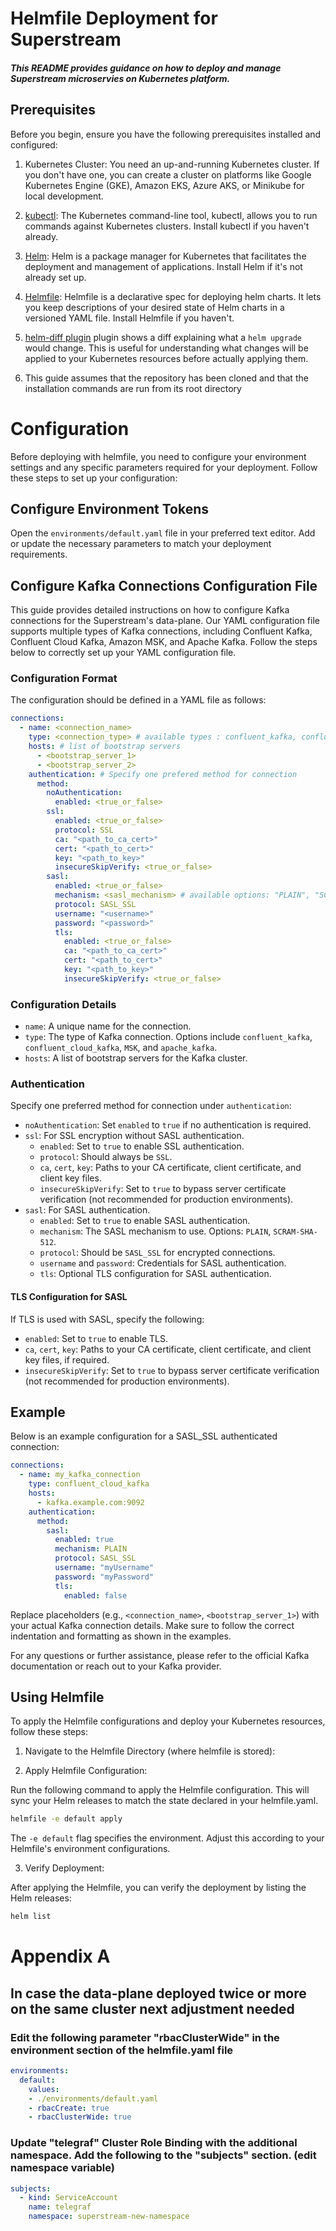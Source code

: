 # Helmfile Deployment for Superstream
##### This README provides guidance on how to deploy and manage Superstream microservies on Kubernetes platform.

## Prerequisites
Before you begin, ensure you have the following prerequisites installed and configured:

1. Kubernetes Cluster: You need an up-and-running Kubernetes cluster. If you don't have one, you can create a cluster on platforms like Google Kubernetes Engine (GKE), Amazon EKS, Azure AKS, or Minikube for local development.

2. [kubectl](https://kubernetes.io/docs/tasks/tools/): The Kubernetes command-line tool, kubectl, allows you to run commands against Kubernetes clusters. Install kubectl if you haven't already.

3. [Helm](https://helm.sh/docs/intro/install/): Helm is a package manager for Kubernetes that facilitates the deployment and management of applications. Install Helm if it's not already set up.

4. [Helmfile](https://helmfile.readthedocs.io/en/latest/#installation): Helmfile is a declarative spec for deploying helm charts. It lets you keep descriptions of your desired state of Helm charts in a versioned YAML file. Install Helmfile if you haven't.

5. [helm-diff plugin](https://github.com/databus23/helm-diff#install) plugin shows a diff explaining what a `helm upgrade` would change. This is useful for understanding what changes will be applied to your Kubernetes resources before actually applying them.

6. This guide assumes that the repository has been cloned and that the installation commands are run from its root directory

# Configuration
Before deploying with helmfile, you need to configure your environment settings and any specific parameters required for your deployment. Follow these steps to set up your configuration:
## Configure Environment Tokens
Open the `environments/default.yaml` file in your preferred text editor. Add or update the necessary parameters to match your deployment requirements.

## Configure Kafka Connections Configuration File
This guide provides detailed instructions on how to configure Kafka connections for the Superstream's data-plane. Our YAML configuration file supports multiple types of Kafka connections, including Confluent Kafka, Confluent Cloud Kafka, Amazon MSK, and Apache Kafka. Follow the steps below to correctly set up your YAML configuration file.

### Configuration Format

The configuration should be defined in a YAML file as follows:

```yaml
connections:
  - name: <connection_name>
    type: <connection_type> # available types : confluent_kafka, confluent_cloud_kafka, MSK, apache_kafka
    hosts: # list of bootstrap servers
      - <bootstrap_server_1>
      - <bootstrap_server_2>
    authentication: # Specify one prefered method for connection
      method:
        noAuthentication:
          enabled: <true_or_false>
        ssl:
          enabled: <true_or_false>
          protocol: SSL
          ca: "<path_to_ca_cert>"
          cert: "<path_to_cert>"
          key: "<path_to_key>"
          insecureSkipVerify: <true_or_false>
        sasl:
          enabled: <true_or_false>
          mechanism: <sasl_mechanism> # available options: "PLAIN", "SCRAM-SHA-512"
          protocol: SASL_SSL
          username: "<username>"
          password: "<password>"
          tls:
            enabled: <true_or_false>
            ca: "<path_to_ca_cert>"
            cert: "<path_to_cert>"
            key: "<path_to_key>"
            insecureSkipVerify: <true_or_false>
```

### Configuration Details

- `name`: A unique name for the connection.
- `type`: The type of Kafka connection. Options include `confluent_kafka`, `confluent_cloud_kafka`, `MSK`, and `apache_kafka`.
- `hosts`: A list of bootstrap servers for the Kafka cluster.

### Authentication

Specify one preferred method for connection under `authentication`:

- `noAuthentication`: Set `enabled` to `true` if no authentication is required.
- `ssl`: For SSL encryption without SASL authentication.
  - `enabled`: Set to `true` to enable SSL authentication.
  - `protocol`: Should always be `SSL`.
  - `ca`, `cert`, `key`: Paths to your CA certificate, client certificate, and client key files.
  - `insecureSkipVerify`: Set to `true` to bypass server certificate verification (not recommended for production environments).
- `sasl`: For SASL authentication.
  - `enabled`: Set to `true` to enable SASL authentication.
  - `mechanism`: The SASL mechanism to use. Options: `PLAIN`, `SCRAM-SHA-512`.
  - `protocol`: Should be `SASL_SSL` for encrypted connections.
  - `username` and `password`: Credentials for SASL authentication.
  - `tls`: Optional TLS configuration for SASL authentication.

#### TLS Configuration for SASL

If TLS is used with SASL, specify the following:
- `enabled`: Set to `true` to enable TLS.
- `ca`, `cert`, `key`: Paths to your CA certificate, client certificate, and client key files, if required.
- `insecureSkipVerify`: Set to `true` to bypass server certificate verification (not recommended for production environments).

## Example

Below is an example configuration for a SASL_SSL authenticated connection:

```yaml
connections:
  - name: my_kafka_connection
    type: confluent_cloud_kafka
    hosts:
      - kafka.example.com:9092
    authentication:
      method:
        sasl:
          enabled: true
          mechanism: PLAIN
          protocol: SASL_SSL
          username: "myUsername"
          password: "myPassword"
          tls:
            enabled: false
```

Replace placeholders (e.g., `<connection_name>`, `<bootstrap_server_1>`) with your actual Kafka connection details. Make sure to follow the correct indentation and formatting as shown in the examples.

For any questions or further assistance, please refer to the official Kafka documentation or reach out to your Kafka provider.
## Using Helmfile
To apply the Helmfile configurations and deploy your Kubernetes resources, follow these steps:

1. Navigate to the Helmfile Directory (where helmfile is stored):

2. Apply Helmfile Configuration:

Run the following command to apply the Helmfile configuration. This will sync your Helm releases to match the state declared in your helmfile.yaml.

``` bash
helmfile -e default apply
```
The `-e default` flag specifies the environment. Adjust this according to your Helmfile's environment configurations.

3. Verify Deployment:

After applying the Helmfile, you can verify the deployment by listing the Helm releases:

```bash
helm list
```

# Appendix A

## In case the data-plane deployed twice or more on the same cluster next adjustment needed

### Edit the following parameter "rbacClusterWide" in the environment section of the helmfile.yaml file
```yaml
environments:
  default:
    values:
    - ./environments/default.yaml
    - rbacCreate: true 
    - rbacClusterWide: true
```

### Update "telegraf" Cluster Role Binding with the additional namespace. Add the following to the "subjects" section. (edit namespace variable)
```yaml
subjects:
  - kind: ServiceAccount
    name: telegraf
    namespace: superstream-new-namespace
```
